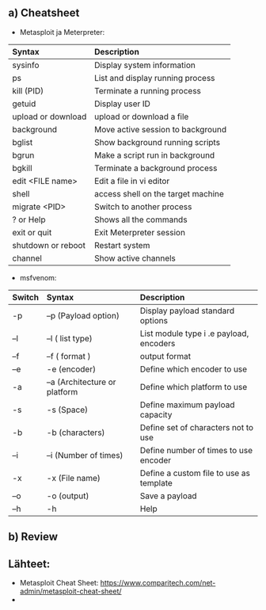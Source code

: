 ## a) Cheatsheet

- Metasploit ja Meterpreter:

| **Syntax** | **Description** |
| :--- | :--- |
| sysinfo | Display system information |
| ps | List and display running process |
| kill (PID) | Terminate a running process |
| getuid | Display user ID |
| upload or download | upload or download a file |
| background | Move active session to background |
| bglist | Show background running scripts |
| bgrun | Make a script run in background |
| bgkill | Terminate a background process |
| edit \<FILE name> | Edit a file in vi editor |
| shell | access shell on the target machine |
| migrate \<PID> | Switch to another process |
| ? or Help | Shows all the commands |
| exit or quit | Exit Meterpreter session |
| shutdown or reboot | Restart system |
| channel | Show active channels |

- msfvenom:

| **Switch** | **Syntax** | **Description** |
| :--- | :--- | :--- |
| -p | –p (Payload option) | Display payload standard options |
| –l | –l ( list type) | List module type i .e payload, encoders |
| –f | –f ( format ) | output format |
| –e | -e (encoder) | Define which encoder to use |
| -a | –a (Architecture or platform | Define which platform to use |
| -s | -s (Space) | Define maximum payload capacity |
| -b | -b (characters) | Define set of characters not to use |
| –i | –i (Number of times) | Define number of times to use encoder |
| -x | -x (File name) | Define a custom file to use as template |
| –o | -o (output) | Save a payload |
| –h | -h | Help |


## b) Review


## Lähteet:
- Metasploit Cheat Sheet: https://www.comparitech.com/net-admin/metasploit-cheat-sheet/
- 
